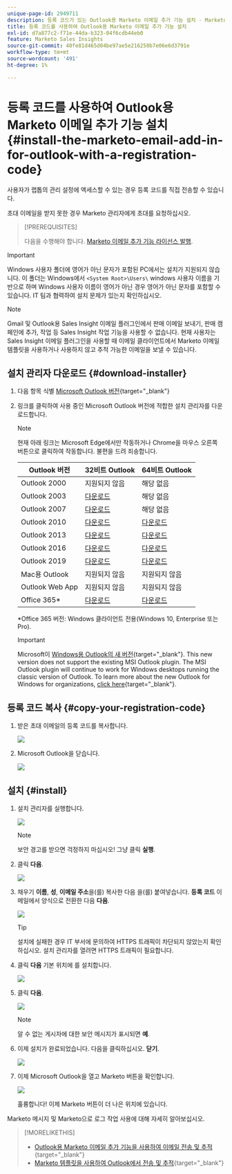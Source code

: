 ```yaml
---
unique-page-id: 2949711
description: 등록 코드가 있는 Outlook용 Marketo 이메일 추가 기능 설치 - Marketo 문서 - 제품 설명서
title: 등록 코드를 사용하여 Outlook용 Marketo 이메일 추가 기능 설치
exl-id: d7a877c2-f71e-44da-b323-04f6cdb44eb0
feature: Marketo Sales Insights
source-git-commit: 40fe81d465d04be97ae5e216250b7e06e6d3791e
workflow-type: tm+mt
source-wordcount: '491'
ht-degree: 1%

---
```


# 등록 코드를 사용하여 Outlook용 Marketo 이메일 추가 기능 설치 {#install-the-marketo-email-add-in-for-outlook-with-a-registration-code}

사용자가 랩톱의 관리 설정에 액세스할 수 있는 경우 등록 코드를 직접 전송할 수 있습니다.

초대 이메일을 받지 못한 경우 Marketo 관리자에게 초대를 요청하십시오.

>[!PREREQUISITES]
>
>다음을 수행해야 합니다. [Marketo 이메일 추가 기능 라이선스 발행](/help/marketo/product-docs/marketo-sales-insight/msi-outlook-plugin/issue-a-marketo-email-add-in-license.md).

>[!IMPORTANT]
>
>Windows 사용자 폴더에 영어가 아닌 문자가 포함된 PC에서는 설치가 지원되지 않습니다. 이 폴더는 Windows에서 `<System Root>\Users\` windows 사용자 이름을 기반으로 하며 Windows 사용자 이름이 영어가 아닌 경우 영어가 아닌 문자를 포함할 수 있습니다. IT 팀과 협력하여 설치 문제가 있는지 확인하십시오.

>[!NOTE]
>
>Gmail 및 Outlook용 Sales Insight 이메일 플러그인에서 판매 이메일 보내기, 판매 캠페인에 추가, 작업 등 Sales Insight 작업 기능을 사용할 수 없습니다. 현재 사용자는 Sales Insight 이메일 플러그인을 사용할 때 이메일 클라이언트에서 Marketo 이메일 템플릿을 사용하거나 사용하지 않고 추적 가능한 이메일을 보낼 수 있습니다.

## 설치 관리자 다운로드 {#download-installer}

1. 다음 항목 식별 [Microsoft Outlook 버전](https://support.office.com/en-us/article/what-version-of-outlook-do-i-have-b3a9568c-edb5-42b9-9825-d48d82b2257c){target="_blank"}

1. 링크를 클릭하여 사용 중인 Microsoft Outlook 버전에 적합한 설치 관리자를 다운로드합니다.

   >[!NOTE]
   >
   >현재 아래 링크는 Microsoft Edge에서만 작동하거나 Chrome을 마우스 오른쪽 버튼으로 클릭하여 작동합니다. 불편을 드려 죄송합니다.

   | Outlook 버전 | 32비트 Outlook | 64비트 Outlook |
   |---|---|---|
   | Outlook 2000 | 지원되지 않음 | 해당 없음 |
   | Outlook 2003 | [다운로드](https://munchkin.marketo.net/MarketoAddInSetup32.msi) | 해당 없음 |
   | Outlook 2007 | [다운로드](https://munchkin.marketo.net/MarketoAddInSetup32.msi) | 해당 없음 |
   | Outlook 2010 | [다운로드](https://munchkin.marketo.net/MarketoAddInSetup32.msi) | [다운로드](https://munchkin.marketo.net/MarketoAddInSetup64.msi) |
   | Outlook 2013 | [다운로드](https://munchkin.marketo.net/MarketoAddInSetup32.msi) | [다운로드](https://munchkin.marketo.net/MarketoAddInSetup64.msi) |
   | Outlook 2016 | [다운로드](https://munchkin.marketo.net/MarketoAddInSetup32.msi) | [다운로드](https://munchkin.marketo.net/MarketoAddInSetup64.msi) |
   | Outlook 2019 | [다운로드](https://munchkin.marketo.net/MarketoAddInSetup32.msi) | [다운로드](https://munchkin.marketo.net/MarketoAddInSetup64.msi) |
   | Mac용 Outlook | 지원되지 않음 | 지원되지 않음 |
   | Outlook Web App | 지원되지 않음 | 지원되지 않음 |
   | Office 365* | [다운로드](https://munchkin.marketo.net/MarketoAddInSetup32.msi) | [다운로드](https://munchkin.marketo.net/MarketoAddInSetup64.msi) |

   *Office 365 버전: Windows 클라이언트 전용(Windows 10, Enterprise 또는 Pro).

   >[!IMPORTANT]
   >
   >Microsoft이 [Windows용 Outlook의 새 버전](https://techcommunity.microsoft.com/t5/outlook-blog/new-outlook-for-windows-now-available/ba-p/3932068){target="_blank"}. This new version does not support the existing MSI Outlook plugin. The MSI Outlook plugin will continue to work for Windows desktops running the classic version of Outlook. To learn more about the new Outlook for Windows for organizations, [click here](https://techcommunity.microsoft.com/t5/outlook-blog/the-new-outlook-for-windows-for-organization-admins/ba-p/3929169){target="_blank"}.

## 등록 코드 복사 {#copy-your-registration-code}

1. 받은 초대 이메일의 등록 코드를 복사합니다.

   ![](assets/image2016-7-22-10-3a45-3a10.png)

1. Microsoft Outlook을 닫습니다.

   ![](assets/ent-key-close-outlook-hand.png)

## 설치 {#install}

1. 설치 관리자를 실행합니다.

   ![](assets/image2016-7-25-10-3a23-3a33.png)

   >[!NOTE]
   >
   >보안 경고를 받으면 걱정하지 마십시오! 그냥 클릭 **실행**.

1. 클릭 **다음**.

   ![](assets/welcome-to-the-setup-wizard-hand.png)

1. 채우기 **이름**, **성**, **이메일 주소**&#x200B;을(를) 복사한 다음 을(를) 붙여넣습니다. **등록 코드** 이메일에서 양식으로 전환한 다음 **다음**.

   ![](assets/enter-your-information-hands.png)

   >[!TIP]
   >
   >설치에 실패한 경우 IT 부서에 문의하여 HTTPS 트래픽이 차단되지 않았는지 확인하십시오. 설치 관리자를 열려면 HTTPS 트래픽이 필요합니다.

1. 클릭 **다음** 기본 위치에 를 설치합니다.

   ![](assets/select-installation-folder-hand.png)

1. 클릭 **다음**.

   ![](assets/confirm-installation-hand.png)

   >[!NOTE]
   >
   >알 수 없는 게시자에 대한 보안 메시지가 표시되면 **예**.

1. 이제 설치가 완료되었습니다. 다음을 클릭하십시오. **닫기**.

   ![](assets/image2014-9-23-15-3a52-3a11.png)

1. 이제 Microsoft Outlook을 열고 Marketo 버튼을 확인합니다.

   ![](assets/image2016-8-24-15-3a47-3a38.png)

   훌륭합니다! 이제 Marketo 버튼이 더 나은 위치에 있습니다.

Marketo 메시지 및 Marketo으로 로그 작업 사용에 대해 자세히 알아보십시오.

>[!MORELIKETHIS]
>
>* [Outlook용 Marketo 이메일 추가 기능을 사용하여 이메일 전송 및 추적](/help/marketo/product-docs/marketo-sales-insight/msi-outlook-plugin/send-and-track-an-email-with-the-email-add-in-for-outlook.md){target="_blank"}
>* [Marketo 템플릿을 사용하여 Outlook에서 전송 및 추적](/help/marketo/product-docs/marketo-sales-insight/msi-outlook-plugin/send-and-track-from-outlook-using-a-marketo-template.md){target="_blank"}
